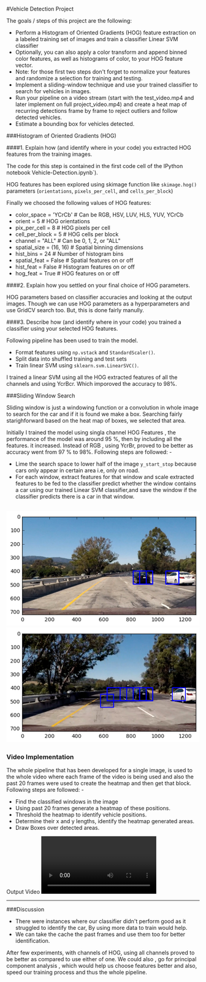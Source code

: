#Vehicle Detection Project

The goals / steps of this project are the following:

* Perform a Histogram of Oriented Gradients (HOG) feature extraction on a labeled training set of images and train a classifier Linear SVM classifier
* Optionally, you can also apply a color transform and append binned color features, as well as histograms of color, to your HOG feature vector. 
* Note: for those first two steps don't forget to normalize your features and randomize a selection for training and testing.
* Implement a sliding-window technique and use your trained classifier to search for vehicles in images.
* Run your pipeline on a video stream (start with the test_video.mp4 and later implement on full project_video.mp4) and create a heat map of recurring detections frame by frame to reject outliers and follow detected vehicles.
* Estimate a bounding box for vehicles detected.

[//]: # (Image References)
[image1]: ./output_images/slidding.png
[image2]: ./output_images/slidding1.png
[video1]: ./output.mp4



###Histogram of Oriented Gradients (HOG)

####1. Explain how (and identify where in your code) you extracted HOG features from the training images.

The code for this step is contained in the first code cell of the IPython notebook Vehicle-Detection.ipynb`). 

HOG features has been explored using skimage function like `skimage.hog()` parameters (`orientations`, `pixels_per_cell`, and `cells_per_block`)

Finally we choosed the following values of HOG features:
* color_space = 'YCrCb' # Can be RGB, HSV, LUV, HLS, YUV, YCrCb
* orient = 5  # HOG orientations
* pix_per_cell = 8 # HOG pixels per cell
* cell_per_block = 5 # HOG cells per block
* channel = "ALL" # Can be 0, 1, 2, or "ALL"
* spatial_size = (16, 16) # Spatial binning dimensions
* hist_bins = 24    # Number of histogram bins
* spatial_feat = False # Spatial features on or off
* hist_feat = False # Histogram features on or off
* hog_feat = True # HOG features on or off

####2. Explain how you settled on your final choice of HOG parameters.

HOG parameters based on classifier accuracies and looking at the output images. Though we can use HOG parameters as a hyperparameters and use GridCV search too. But, this is done fairly manully.

####3. Describe how (and identify where in your code) you trained a classifier using your selected HOG features.

Following pipeline has been used to train the model.
* Format features using `np.vstack` and `StandardScaler()`.
* Split data into shuffled training and test sets
* Train linear SVM using `sklearn.svm.LinearSVC()`.

I trained a linear SVM using all the HOG extracted features of all the channels and using YcrBcr. Which imporoved the accuracy to 98%.

###Sliding Window Search

Sliding window is just a windowing function or a convolution in whole image to search for the car and if it is found we make a box. Searching fairly starighforward based on the heat map of boxes, we selected that area.

Initially I trained the model using singla channel HOG Features , the performance of the model was around 95 %, then by including all the features. it increased. Instead of RGB , using YcrBr, proved to be better as accuracy went from 97 % to 98%.
Following steps are followed: -
* Lime the search space to lower half of the image `y_start_stop` because cars only appear in certain area i.e, only on road.
* For each window, extract features for that window and scale extracted features to be fed to the classifier predict whether the window contains a car using our trained Linear SVM classifier,and save the window if the classifier predicts there is a car in that window.

![alt text][image1]
![alt text][image2]
---

### Video Implementation

The whole pipeline that has been developed for a single image, is used to the whole video where each frame of the video is being used and also the past 20 frames were used to create the heatmap and then get that block.
Following steps are followed: -
* Find the classified windows in the image
* Using past 20 frames generate a heatmap of these positions.
* Threshold the heatmap to identify vehicle positions.
* Determine their x and y lengths, identify the heatmap generated areas.
* Draw Boxes over detected areas.

Output Video ![alt text][video1]

---

###Discussion

* There were instances where our classifier didn't perform good as it struggled to identify the car, By using more data to train would help.
* We can take the cache the past frames and use them too for better identification.




After few experiments, with channels of HOG, using all channels proved to be better as compared to use either of one. We could also , go for principal component analysis , which would help us choose features better and also, speed our training process and thus the whole pipeline.